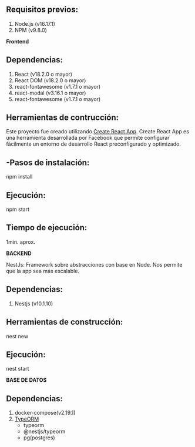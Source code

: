 ## Requisitos previos:

1. Node.js (v16.17.1)
2. NPM (v9.8.0)

**Frontend**

## Dependencias:

1. React (v18.2.0 o mayor)
2. React DOM (v18.2.0 o mayor)
3. react-fontawesome (v1.7.1 o mayor)
4. react-modal (v3.16.1 o mayor)
5. react-fontawesome (v1.7.1 o mayor)

## Herramientas de contrucción:

Este proyecto fue creado utilizando [Create React App](https://github.com/facebook/create-react-app). Create React App es una herramienta desarrollada por Facebook que permite configurar fácilmente un entorno de desarrollo React preconfigurado y optimizado.

## -Pasos de instalación:

npm install

## Ejecución:

npm start

## Tiempo de ejecución:

1min. aprox.

**BACKEND**

NestJs: Framework sobre abstracciones con base en Node. Nos permite que la app sea más escalable.

## Dependencias:

1. Nestjs (v10.1.10)

## Herramientas de construcción:

nest new

## Ejecución:

nest start

**BASE DE DATOS**

## Dependencias:

1. docker-compose(v2.19.1)
2. [TypeORM](https://docs.nestjs.com/techniques/database)
   - typeorm
   - @nestjs/typeorm
   - pg(postgres)
